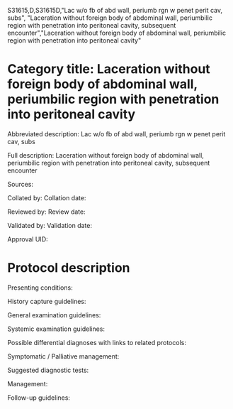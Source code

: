 S31615,D,S31615D,"Lac w/o fb of abd wall, periumb rgn w penet perit cav, subs", "Laceration without foreign body of abdominal wall, periumbilic region with penetration into peritoneal cavity, subsequent encounter","Laceration without foreign body of abdominal wall, periumbilic region with penetration into peritoneal cavity"
# Category title: Laceration without foreign body of abdominal wall, periumbilic region with penetration into peritoneal cavity

Abbreviated description: Lac w/o fb of abd wall, periumb rgn w penet perit cav, subs

Full description: Laceration without foreign body of abdominal wall, periumbilic region with penetration into peritoneal cavity, subsequent encounter

Sources:

Collated by:
Collation date:

Reviewed by:
Review date:

Validated by:
Validation date:

Approval UID:

# Protocol description

Presenting conditions:

History capture guidelines:

General examination guidelines:

Systemic examination guidelines:

Possible differential diagnoses with links to related protocols:

Symptomatic / Palliative management:

Suggested diagnostic tests:

Management:

Follow-up guidelines:
